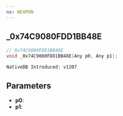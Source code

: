 ```yaml
---
ns: WEAPON
---
```

## _0x74C9080FDD1BB48E

```c
// 0x74C9080FDD1BB48E
void _0x74C9080FDD1BB48E(Any p0, Any p1);
```

```
NativeDB Introduced: v1207
```

## Parameters
* **p0**:
* **p1**:
